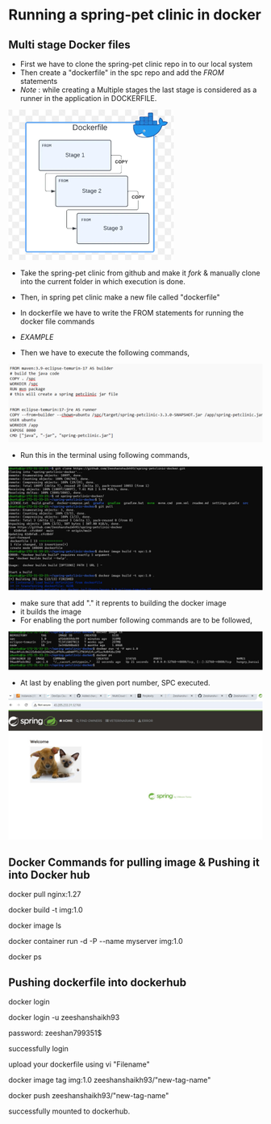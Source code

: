 # Running a spring-pet clinic in docker

## Multi stage Docker files

* First we have to clone the spring-pet clinic repo in to our local system
* Then create a "dockerfile" in the spc repo and add the *FROM* statements 
* *Note* : while creating a Multiple stages the last stage is considered as a runner in the application in DOCKERFILE.
 
![alt text](images/image.png)

* Take the spring-pet clinic from github and make it *fork* & manually clone into the current folder in which execution is done.
* Then, in spring pet clinic make a new file called "dockerfile"
* In dockerfile we have to write the FROM statements for running the docker file commands
* *EXAMPLE*

* Then we have to execute the following commands,

![alt text](images/image-1.png)

* Run this in the terminal using following commands,

![alt text](images/docker.03.jpg)

* make sure that add "." it reprents to building the docker image
* it builds the image
* For enabling the port number following commands are to be followed,

![alt text](images/docker.04.jpg)

* At last by enabling the given port number, SPC executed.

![alt text](images/docker.05.jpg)

## Docker Commands for pulling image & Pushing it into Docker hub

docker pull nginx:1.27

docker build -t img:1.0

docker image ls

docker container run -d -P --name myserver img:1.0

docker ps

## Pushing dockerfile into dockerhub

docker login

docker login -u zeeshanshaikh93

password: zeeshan799351$

successfully login

upload your dockerfile using vi "Filename"

docker image tag img:1.0 zeeshanshaikh93/"new-tag-name"

docker push zeeshanshaikh93/"new-tag-name"

successfully mounted to dockerhub.